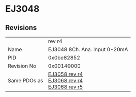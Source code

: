 # EJ3048

## Revisions
<table>
<tr>
<td></td>
<td>rev r4</td>
</tr>
<tr>
<td>Name</td>
<td>EJ3048 8Ch. Ana. Input 0-20mA</td>
</tr>
<tr>
<td>PID</td>
<td>0x0be82852</td>
</tr>
<tr>
<td>Revision No</td>
<td>0x00140000</td>
</tr>
<tr>
<td>Same PDOs as</td>
<td><a href="EJ3058.md">EJ3058 rev r4</a><br/><a href="EJ3068.md">EJ3068 rev r4</a><br/><a href="EJ3068.md">EJ3068 rev r5</a></td>
</tr>
</table>
